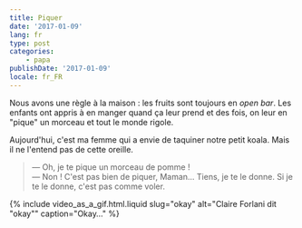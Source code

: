 ```yaml
---
title: Piquer
date: '2017-01-09'
lang: fr
type: post
categories:
    - papa
publishDate: '2017-01-09'
locale: fr_FR
---
```


Nous avons une règle à la maison : les fruits sont toujours en <em lang="en">open bar</em>. Les enfants ont appris à en manger quand ça leur prend et des fois, on leur en "pique" un morceau et tout le monde rigole.

<!-- more -->

Aujourd'hui, c'est ma femme qui a envie de taquiner notre petit koala. Mais il ne l'entend pas de cette oreille.

> — Oh, je te pique un morceau de pomme !  
> — Non ! C'est pas bien de piquer, Maman… Tiens, je te le donne. Si je te le donne, c'est pas comme voler.

{% include video_as_a_gif.html.liquid
    slug="okay"
    alt="Claire Forlani dit &quot;okay&quot;"
    caption="Okay…"
%}